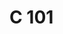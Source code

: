 # C 101
<a href=""> </a>
<a href=""> </a>
<a href=""> </a>
<a href=""> </a>
<a href=""> </a>
<a href=""> </a>
<a href=""> </a>
<a href=""> </a>
<a href=""> </a>
<a href=""> </a>
<a href=""> </a>

